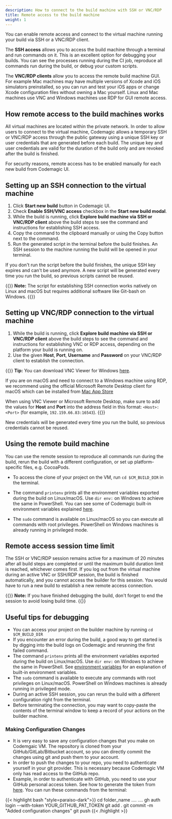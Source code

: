 ```yaml
---
description: How to connect to the build machine with SSH or VNC/RDP
title: Remote access to the build machine
weight: 1
---
```


You can enable remote access and connect to the virtual machine running your build via SSH or a VNC/RDP client.

The **SSH access** allows you to access the build machine through a terminal and run commands on it. This is an excellent option for debugging your builds. You can see the processes running during the CI job, reproduce all commands run during the build, or debug your custom scripts.

The **VNC/RDP clients** allow you to access the remote build machine GUI. For example Mac machines may have multiple versions of Xcode and iOS simulators preinstalled, so you can run and test your iOS apps or change Xcode configuration files without owning a Mac yourself. Linux and Mac machines use VNC and Windows machines use RDP for GUI remote access.

 
## How remote access to the build machines works

All virtual machines are located within the private network. In order to allow users to connect to the virtual machine, Codemagic allows a temporary SSH or VNC/RDP access through the public gateway using a unique SSH key or user credentials that are generated before each build. The unique key and user credentials are valid for the duration of the build only and are revoked after the build is finished.

For security reasons, remote access has to be enabled manually for each new build from Codemagic UI.

## Setting up an SSH connection to the virtual machine

1. Click **Start new build** button in Codemagic UI.
2. Check **Enable SSH/VNC access** checkbox in the **Start new build modal**.
3. While the build is running, click **Explore build machine via SSH or VNC/RDP client** above the build steps to see the command and instructions for establishing SSH access.
4. Copy the command to the clipboard manually or using the Copy button next to the command.
5. Run the generated script in the terminal before the build finishes. An SSH session to the machine running the build will be opened in your terminal.

If you don't run the script before the build finishes, the unique SSH key expires and can't be used anymore. A new script will be generated every time you run the build, so previous scripts cannot be reused.

{{<notebox>}}
**Note:** The script for establishing SSH connection works natively on Linux and macOS but requires additional software like Git-bash on Windows.
{{</notebox>}}


## Setting up VNC/RDP connection to the virtual machine

1. While the build is running, click **Explore build machine via SSH or VNC/RDP client** above the build steps to see the command and instructions for establishing VNC or RDP access, depending on the platform your build is running on. 
2. Use the given **Host**, **Port**, **Username** and **Password** on your VNC/RDP client to establish the connection.

{{<notebox>}}
**Tip:** You can download VNC Viewer for Windows [here](https://www.realvnc.com/en/connect/download/viewer/windows/). 

If you are on macOS and need to connect to a Windows machine using RDP, we recommend using the official Microsoft Remote Desktop client for macOS which can be installed from [Mac App Store](https://apps.apple.com/us/app/microsoft-remote-desktop/id1295203466)

When using VNC Viewer or Microsoft Remote Desktop, make sure to add the values for **Host** and **Port** into the address field in this format: `<Host>:<Port>` (for example,  `192.159.66.83:16543`).
{{</notebox>}}

New credentials will be generated every time you run the build, so previous credentials cannot be reused.


## Using the remote build machine

You can use the remote session to reproduce all commands run during the build, rerun the build with a different configuration, or set up platform-specific files, e.g. CocoaPods.

* To access the clone of your project on the VM, run `cd $CM_BUILD_DIR` in the terminal. 

* The command `printenv` prints all the environment variables exported during the build on Linux/macOS. Use `dir env:` on Windows to achieve the same in PowerShell. You can see some of Codemagic built-in environment variables explained [here](../building/environment-variables/#codemagic-read-only-environment-variables).

* The `sudo` command is available on Linux/macOS so you can execute all commands with root privileges. PowerShell on Windows machines is already running in privileged mode.


## Remote access session time limit

The SSH or VNC/RDP session remains active for a maximum of 20 minutes after all build steps are completed or until the maximum build duration limit is reached, whichever comes first. If you log out from the virtual machine during an active VNC or SSH/RDP session, the build is finished automatically, and you cannot access the builder for this session. You would have to run a new build to establish a new remote access connection.

{{<notebox>}}
**Note:** If you have finished debugging the build, don't forget to end the session to avoid losing build time.
{{</notebox>}}


## Useful tips for debugging

* You can access your project on the builder machine by running `cd $CM_BUILD_DIR`
* If you encounter an error during the build, a good way to get started is by digging into the build logs on Codemagic and rerunning the first failed command.
* The command `printenv` prints all the environment variables exported during the build on Linux/macOS. Use `dir env:` on Windows to achieve the same in PowerShell. See [environment variables](../building/environment-variables/) for an explanation of built-in environment variables.
* The `sudo` command is available to execute any commands with root privileges on Linux/macOS. PowerShell on Windows machines is already running in privileged mode.
* During an active SSH session, you can rerun the build with a different configuration right from the terminal.
* Before terminating the connection, you may want to copy-paste the contents of the terminal window to keep a record of your actions on the builder machine.


### Making Configuration Changes

* It is very easy to save any configuration changes that you make on Codemgaic VM. The repository is cloned from your GitHub/GitLab/Bitbucket account, so you can directly commit the changes using git and push them to your account.
* In order to push the changes to your repo, you need to authenticate yourself in your git provider. This is necessary because Codemagic VM only has read access to the GitHub repo. 
* Example, in order to authenticate with GitHub, you need to use your GitHub personal access token. See how to generate the token from [here](https://github.com/settings/tokens). You can run these commands from the terminal: 
  
{{< highlight bash "style=paraiso-dark">}}
cd folder_name
....
....
gh auth login --with-token YOUR_GITHUB_PAT_TOKEN
git add .
git commit -m "Added configuration changes"
git push
{{< /highlight >}}
